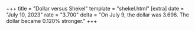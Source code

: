 +++
title = "Dollar versus Shekel"
template = "shekel.html"
[extra]
date = "July 10, 2023"
rate = "3.700"
delta = "On July  9, the dollar was 3.696. The dollar became 0.120% stronger."
+++
